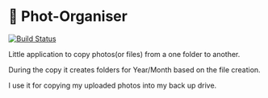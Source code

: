 # 📸 Phot-Organiser

[![Build Status](https://dev.azure.com/rain-dogs/Sort%20My%20Photos/_apis/build/status/the-coding-panda.Phot-Organiser?branchName=master)](https://dev.azure.com/rain-dogs/Sort%20My%20Photos/_build/latest?definitionId=7&branchName=master)

Little application to copy photos(or files) from a one folder to another.  

During the copy it creates folders for Year/Month based on the file creation.

I use it for copying my uploaded photos into my back up drive.
